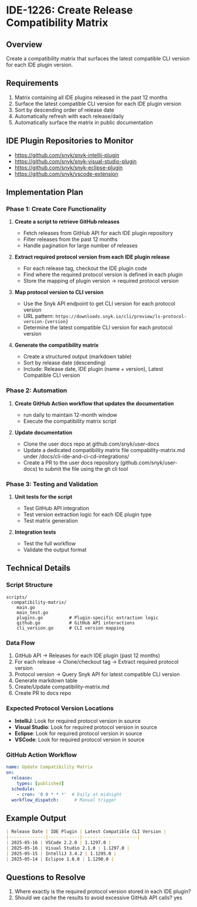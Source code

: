 # IDE-1226: Create Release Compatibility Matrix

## Overview
Create a compatibility matrix that surfaces the latest compatible CLI version for each IDE plugin version.

## Requirements
1. Matrix containing all IDE plugins released in the past 12 months
2. Surface the latest compatible CLI version for each IDE plugin version
3. Sort by descending order of release date
4. Automatically refresh with each release/daily
5. Automatically surface the matrix in public documentation

## IDE Plugin Repositories to Monitor
- https://github.com/snyk/snyk-intellij-plugin
- https://github.com/snyk/snyk-visual-studio-plugin
- https://github.com/snyk/snyk-eclipse-plugin
- https://github.com/snyk/vscode-extension

## Implementation Plan

### Phase 1: Create Core Functionality
1. **Create a script to retrieve GitHub releases**
   - Fetch releases from GitHub API for each IDE plugin repository
   - Filter releases from the past 12 months
   - Handle pagination for large number of releases
   
2. **Extract required protocol version from each IDE plugin release**
   - For each release tag, checkout the IDE plugin code
   - Find where the required protocol version is defined in each plugin
   - Store the mapping of plugin version -> required protocol version

3. **Map protocol version to CLI version**
   - Use the Snyk API endpoint to get CLI version for each protocol version
   - URL pattern: `https://downloads.snyk.io/cli/preview/ls-protocol-version-{version}`
   - Determine the latest compatible CLI version for each protocol version

4. **Generate the compatibility matrix**
   - Create a structured output (markdown table)
   - Sort by release date (descending)
   - Include: Release date, IDE plugin (name + version), Latest Compatible CLI version

### Phase 2: Automation
1. **Create GitHub Action workflow that updates the documentation**   
   - run daily to maintain 12-month window
   - Execute the compatibility matrix script

2. **Update documentation**
   - Clone the user docs repo at github.com/snyk/user-docs
   - Update a dedicated compatibility matrix file compability-matrix.md under /docs/cli-ide-and-ci-cd-integrations/
   - Create a PR to the user docs repository (github.com/snyk/user-docs) to submit the file using the gh cli tool

### Phase 3: Testing and Validation
1. **Unit tests for the script**
   - Test GitHub API integration
   - Test version extraction logic for each IDE plugin type
   - Test matrix generation

2. **Integration tests**
   - Test the full workflow
   - Validate the output format

## Technical Details

### Script Structure
```
scripts/
  compatibility-matrix/
    main.go
    main_test.go
    plugins.go          # Plugin-specific extraction logic
    github.go           # GitHub API interactions
    cli_version.go      # CLI version mapping
```

### Data Flow
1. GitHub API → Releases for each IDE plugin (past 12 months)
2. For each release → Clone/checkout tag → Extract required protocol version
3. Protocol version → Query Snyk API for latest compatible CLI version
4. Generate markdown table
5. Create/Update compatibility-matrix.md
6. Create PR to docs repo

### Expected Protocol Version Locations
- **IntelliJ**: Look for required protocol version in source
- **Visual Studio**: Look for required protocol version in source
- **Eclipse**: Look for required protocol version in source
- **VSCode**: Look for required protocol version in source

### GitHub Action Workflow
```yaml
name: Update Compatibility Matrix
on:
  release:
    types: [published]
  schedule:
    - cron: '0 0 * * *'  # Daily at midnight
  workflow_dispatch:      # Manual trigger
```

## Example Output
```markdown
| Release Date | IDE Plugin | Latest Compatible CLI Version |
|--------------|------------|---------------------|
| 2025-05-16 | VSCode 2.2.0 | 1.1297.0 |
| 2025-05-16 | Visual Studio 2.1.0 | 1.1297.0 |
| 2025-05-15 | IntelliJ 3.4.2 | 1.1295.0 |
| 2025-05-14 | Eclipse 1.8.0 | 1.1290.0 |
```

## Questions to Resolve
1. Where exactly is the required protocol version stored in each IDE plugin?
2. Should we cache the results to avoid excessive GitHub API calls? yes